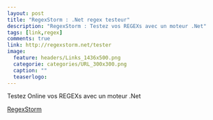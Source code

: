 ```yaml
---
layout: post
title: "RegexStorm : .Net regex testeur"
description: "RegexStorm : Testez vos REGEXs avec un moteur .Net"
tags: [link,regex]
comments: true
link: http://regexstorm.net/tester
image:
  feature: headers/Links_1436x500.png
  categorie: categories/URL_300x300.png
  caption: ""
  teaserlogo: 
---
```

<table>
<p>Testez Online vos REGEXs avec un moteur .Net</p>
<p>
<a href="http://regexstorm.net/tester">RegexStorm</a>
</p>
</table>